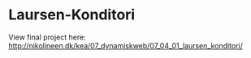 # Laursen-Konditori

View final project here: 
http://nikolineen.dk/kea/07_dynamiskweb/07_04_01_laursen_konditori/
